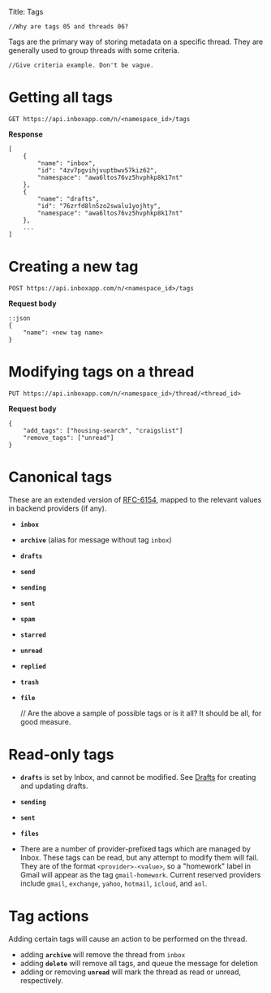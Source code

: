 Title: Tags

    //Why are tags 05 and threads 06? 

Tags are the primary way of storing metadata on a specific thread. They are generally used to group threads with some criteria.

    //Give criteria example. Don't be vague. 

# Getting all tags

    GET https://api.inboxapp.com/n/<namespace_id>/tags

**Response**
```
[
    {
        "name": "inbox",
        "id": "4zv7pgvihjvuptbwv57kiz62",
        "namespace": "awa6ltos76vz5hvphkp8k17nt"
    },
    {
        "name": "drafts",
        "id": "76zrfd8ln5zo2swalu1yojhty",
        "namespace": "awa6ltos76vz5hvphkp8k17nt"
    },
    ...
]
```

# Creating a new tag

    POST https://api.inboxapp.com/n/<namespace_id>/tags

**Request body**
```
::json
{
    "name": <new tag name>
}
```

# Modifying tags on a thread

    PUT https://api.inboxapp.com/n/<namespace_id>/thread/<thread_id>

**Request body**
```
{
    "add_tags": ["housing-search", "craigslist"]
    "remove_tags": ["unread"]
}
```

# Canonical tags

These are an extended version of [RFC-6154](http://tools.ietf.org/html/rfc6154), mapped to the relevant values in backend providers (if any).

* **`inbox`**
* **`archive`** (alias for message without tag `inbox`)
* **`drafts`**
* **`send`**
* **`sending`**
* **`sent`**
* **`spam`**
* **`starred`**
* **`unread`**
* **`replied`**
* **`trash`**
* **`file`**

    // Are the above a sample of possible tags or is it all? It should be all, for good measure.

# Read-only tags

* **`drafts`** is set by Inbox, and cannot be modified. See [Drafts](#drafts) for creating and updating drafts.

* **`sending`**

* **`sent`**

* **`files`**

* There are a number of provider-prefixed tags which are managed by Inbox. These tags can be read, but any attempt to modify them will fail. They are of the format `<provider>-<value>`, so a "homework" label in Gmail will appear as the tag `gmail-homework`. Current reserved providers include `gmail`, `exchange`, `yahoo`, `hotmail`, `icloud`, and `aol`.


# Tag actions

Adding certain tags will cause an action to be performed on the thread.

* adding **`archive`** will remove the thread from `inbox`
* adding **`delete`** will remove all tags, and queue the message for deletion
* adding or removing **`unread`** will mark the thread as read or unread, respectively.

